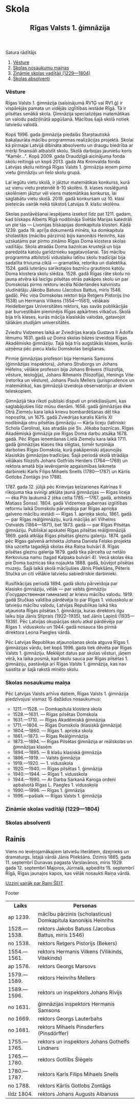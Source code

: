 # Skola
<html lang="en">
<head>
<title>CSS Template</title>
<meta charset="utf-8">
<meta name="viewport" content="width=device-width, initial-scale=1">
<style>
* {
  box-sizing: border-box;
}

body {
  font-family: Arial, Helvetica, sans-serif;
}

/* Style the header */
header {
  background-color: #666;
  padding: 30px;
  text-align: center;
  font-size: 35px;
  color: white;
}

/* Container for flexboxes */
section {
  display: -webkit-flex;
  display: flex;
}

/* Style the navigation menu */
nav {
  -webkit-flex: 1;
  -ms-flex: 1;
  flex: 1;
  background: #ccc;
  padding: 20px;
}

/* Style the list inside the menu */
nav ul {
  list-style-type: none;
  padding: 0;
}

/* Style the content */
article {
  -webkit-flex: 3;
  -ms-flex: 3;
  flex: 3;
  background-color: #f1f1f1;
  padding: 10px;
}

/* Style the footer */
footer {
  background-color: #777;
  padding: 10px;
  text-align: center;
  color: white;
  clear:both;
  margin-left:4px;
  margin-right:4px;
  height:4em
  display: block;
}
parent {
   min-height:100%;
   position:relative;
   margin:0 20px 4em
   }
/* Responsive layout - makes the menu and the content (inside the section) sit on top of each other instead of next to each other */
@media (max-width: 600px) {
  section {
    -webkit-flex-direction: column;
    flex-direction: column;
  }
}
</style>
</head>
<body>
<header>
  <h2>Rīgas Valsts 1. ģimnāzija</h2>
</header>

<section>
 Satura rādītājs  
  <nav>
    <ol>
      <li><a href="#vesture">Vēsture</a></li>
      <li><a href="#nosaukumi">Skolas nosaukumu maiņas</a></li>
      <li><a href="#vaditaji">Zināmie skolas vadītāji (1229—1804)</a></li>
	  <li><a href="#absolventi">Skolas absolventi</a></li>
    </ol>
  </nav>
  
  <article>
    <div><h1 id="vesture">Vēsture</h1>
    <p><body rightmargiin="10">Rīgas Valsts 1. ģimnāzija (saīsinājumā RV1Ģ vai RV1.ģ) ir vispārējās pamata un vidējās izglītības iestāde Rīgā. Tā ir pilsētas senākā skola. Ģimnāzija specializējas matemātikas un valodu padziļinātā apgūšanā. Mācības šajā skolā notiek latviešu valodā.
    <p>Kopš 1996. gada ģimnāzija piedalās Starptautiskā bakalaurāta mācību programmas realizācijas projektā. Skolai kā pirmajai Latvijā dibināta absolventu un draugu biedrība ar mērķi finansiāli atbalstīt skolu. Skolā darbojas jauniešu koris "Kamēr...". Kopš 2009. gada Draudzīgā aicinājuma fonda skolu reitingā un kopš 2013. gada Ata Kronvalda fonda Latvijas skolu reitingā Rīgas Valsts 1. ģimnāzija ieņem pirmo vietu ģimnāziju un lielo skolu grupā.</p>
    <p>Lai iegūtu vietu skolā, ir jāiztur matemātikas konkurss, kurā uz vienu vietu pretendē 8-10 skolēni. 9. klases noslēgumā skolēniem jāiztur vēl viens matemātikas konkurss, lai saglabātu vietu skolā. 2019. gadā konkursam uz 10. klasi pieteicās vairāk nekā tūkstoš Latvijas 9. klašu skolēnu.</p>
    <p>Skolas pastāvēšanai iespējams izsekot līdz pat 1211. gadam, kad bīskaps Alberts Rīgā nodibināja Svētās Marijas katedrāli un pie tās — Livonijas bīskapijas domkapitula klosteri. Kādā 1239. gada 19. aprīļa dokumentā minēts, ka domkapitula sholastiķis (mācību pārzinis) bijis kanoniķis Heinrihs, kas uzskatāms par pirmo zināmo Rīgas Doma klostera skolas vadītāju. Skola atradās Doma baznīcas krustejā un bija paredzēta katoļu garīdznieku sagatavošanai. Tās mācību programma atbilstoši viduslaiku latīņu skolu tradīcijai bija sadalīta triviuma ciklā — gramatika, retorika un dialektika. 1524. gadā luterāņu sarīkotajos baznīcu grautiņos katoļu Doma klostera skolu slēdza. 1528. gadā Rīgas rāte skolu no jauna atvēra kā laicīgu pilsētas otrās pakāpes skolu un par Domskolas pirmo rektoru iecēla Nīderlandes kalvinistu sludinātāju Jākobu Batusu (Jacobus Battus, miris 1546. gadā). Pēc viņa Domskolas rektori bija Retgers Pistorijs (no 1538) un Hermanis Vilkens (1554—1561), vēlākais Heidelbergas Universitātes rektors, kas savās publikācijās par burvestībām pieminējis Rīgas apkārtnes vilkačus. Skolā bija trīs klases, kurās mācīja klasiskās valodas, gatavojot tālākām studijām universitātēs. </p>
    <p>Zviedru Vidzemes laikā ar Zviedrijas karaļa Gustava II Ādolfa lēmumu 1631. gadā uz Doma skolas bāzes izveidoja Rīgas Akadēmisko ģimnāziju. Tajā bija trīs augstākās klases, kurās uzņēma pēc piecu klašu Domskolas beigšanas.</p>
    <p>Pirmie ģimnāzijas profesori bija Hermanis Samsons (ģimnāzijas inspektors), Johans Struborgs un Johans Hēfelns, vēlākie profesori bija Johans Brēvers (filozofija, vēsture, teoloģija), Johans Rihmanis (filozofija), Henings Vite (retorika un vēsture), Johans Pauls Mellers (jurisprudence un matemātika), kas ģimnāzijā izveidoja observatoriju ar diviem teleskopiem. </p>
	<p>Ģimnāzijā tika rīkoti publiski disputi un priekšlasījumi, kas saglabājušies līdz mūsu dienām. 1656. gadā ģimnāzijas ēka Otrā Ziemeļu kara laikā krievu bombardēšanas dēļ tika nopostīta, un 1675. gadā Zviedrijas karalis Kārlis XI nodibināja otru pilsētas ģimnāziju — Kārļa liceju (latīniski: Schola Carolina), kas atradās pie Sv. Jēkaba baznīcas. Rīgas Akadēmiskā ģimnāzija pie Rīgas Doma darbu atsāka 1678. gadā. Pēc Rīgas ieņemšanas Lielā Ziemeļu kara laikā 1711. gadā ģimnāzijas klases tika slēgtas, tomēr turpināja darboties Rīgas Domskola, kurā pakāpeniski atjaunojās klasiskās ģimnāzijas tradīcijas. Šajā periodā skolā strādāja vēlākais filozofs Johans Gotfrīds Herders (1764—1769) un rektora amatā bija ievērojamie apgaismības laikmeta darbinieki Karls Filips Mihaels Snells (1780—1787) un Kārlis Gotlobs Zontāgs (no 1788).</p>
    <p>1787. gada 12. jūlijā pēc Krievijas ķeizarienes Katrīnas II rīkojuma tika svinīgi atklāta jaunā ģimnāzijas — Rīgas liceja — ēka Pils laukumā 2 (ēka celta 1785.—1787. gadā, arhitekts Matiass Šonss). 1804. gadā Vidzemes guberņas izglītības reformu laikā Domskolu pārveidoja par Rīgas apriņķa galveno mācību iestādi — Rīgas 1. apriņķa skolu, 1861. gadā — par Rīgas reālģimnāziju, kurā mācījās arī Vilhelms Ostvalds (1864—1871), bet 1873. gadā — par Rīgas Pilsētas ģimnāziju. Publiskai apskatei Rīgas pilsētas reālģimnāzijā 1869. gadā atklāja Rīgas pilsētas gleznu galeriju. 1874. gadā pēc Rīgas galvenā arhitekta Johana Daniela Felsko projekta tika uzcelta tagadējā skolas ēka Raiņa bulvārī 8. Rīgas pilsētas gleznu galerija 1879. gadā tika pārcelta uz netālo Kerkoviusa namu (tagad Kalpaka bulvārī 4). Vecā skolas ēka pie Doma baznicas tika nojaukta 1888. gadā, būvējot pilsētas muzeju. Šajā laikā skolā mācījušies Jānis Pliekšāns, Pēteris Stučka un citi vēlākie latviešu sabiedriskie darbinieki.</p>
	<p>Rusifikācijas periodā 1894. gadā skolu pārveidoja par klasisko ģimnāziju, vēlāk — par valsts ģimnāziju (Государственная гимназия) ar krievu mācību valodu. 1919. gadā Stučkas valdība pārdēvēja to par Rīgas 1. vidusskolu ar latviešu mācību valodu, Latvijas Republikas laikā tika atjaunota Rīgas pilsētas 1. ģimnāzija, kuras direktors ilgu laiku bija Jānis Stiprais (1922–1935), tad Jānis Lapiņš (1935—1939). Pēc Latvijas okupācijas skolu atkal pārdēvēja par Rīgas 1. vidusskolu un 1944. gadā nosauca tās pirmā direktora Leona Paegles vārdā.</p>
	<p>Pēc Latvijas Republikas atjaunošanas skola atguva Rīgas 1. ģimnāzijas vārdu, bet kopš 1996. gada tiek dēvēta par Rīgas Valsts 1. ģimnāziju. Meklējot datus par skolas vēsturi, jāņem vērā, ka laika posmā, kad skolu sauca par Rīgas pilsētas 1. ģimnāziju, pastāvēja arī Rīgas Valsts 1. ģimnāzija, kas nav saistīta ar šajā rakstā minēto skolu.</p>
	<div><h1 id="nosaukumi">Skolas nosaukumu maiņa</h1>
	<p>Pēc Latvijas Valsts arhīva datiem, Rīgas Valsts 1. ģimnāzija piedzīvojusi vismaz 15 dažādus nosaukumus:</p>
	<ul type="circle"> 
	<li> 1211.—1528. — Domkapitula klostera skola </li>
	<li> 1528.—1631. — Rīgas pilsētas Domskola </li>
	<li> 1631.—1710. — Rīgas Akadēmiskā ģimnāzija </li>
	<li> 1711.—1804. — Rīgas Domskola (klasiskā ģimnāzija)</li>
	<li> 1804.—1860. — Rīgas 1. apriņķa skola </li>
	<li> 1861.—1873. — Rīgas Reālģimnāzija </li>
	<li> 1873.—1894. — Rīgas Pilsētas ģimnāzija ar reālskolas un ģimnāzijas klasēm </li>
	<li> 1894.—1895. — 8 klašu klasiskā ģimnāzija </li>
	<li> 1896.—1919. — Valsts ģimnāzija </li>
	<li> 1919.—1920. — 1. vidusskola </li>
	<li> 1920.—1940. — Rīgas pilsētas 1. ģimnāzija </li>
	<li> 1940.—1944. — Rīgas 1. vidusskola </li>
	<li> 1944.—1990. — Ar Darba Sarkanā Karoga ordeni apbalvotā Rīgas L. Paegles 1. vidusskola </li>
	<li> 1990.—1996. — Rīgas 1. ģimnāzija </li>
	<li> 1996.—pašlaik — Rīgas Valsts 1. ģimnāzija </li>
	</ul>
    <div><h1 id="vaditaji">Zināmie skolas vadītāji (1229—1804)</h1> </div>
	<table>
	<tr>
    <th>Laiks</th>
    <th>Personas</th>
  </tr>
	<tr>
	<td> ap 1239. </td>
	<td>mācību pārzinis (scholasticus) Domkapitula kanoniķis Heinrihs</td>
	</tr>
	<tr>
    <td>1528.—1538. </td>
	<td>rektors Jakobs Batuss (Jacobus Battus, miris 1546)</td>
	</tr>
	<tr>
    <td>no 1538. </td>
	<td>rektors Retgers Pistorijs (Bekers)</td>
	</tr>
	<tr>
    <td>1554.—1561. </td>
	<td>rektors Hermanis Vilkens (Vilikinds, Vitekinds)</td>
	</tr>
	<tr>
    <td>ap 1576. </td>
	<td>rektors Georgs Marsovs</td>
	</tr>
	<tr>
    <td>1579.—1589. </td>
	<td>rektors Heinrihs Mellers</td>
	</tr>
	<tr>
    <td>1589.—1596. </td>
	<td>rektors un inspektors Johans Rīvijs</td>
	</tr>
	<tr>
    <td>no 1631. </td>
	<td>ģimnāzijas inspektors Hermanis Samsons</td>
	</tr>
	<tr>
    <td>no 1669. </td>
	<td>rektors Georgs Lauterbahs</td>
	</tr>
	<tr>
    <td>no 1681. </td>
	<td>rektors Mihaels Pinsderfers (Pinsdörffer) </td>
	</tr>
	<tr>
    <td>1755.—1765. </td>
    <td>rektors un inspektors Johans Gothelfs Lindners</td>
	</tr>
	<tr>
    <td>1765.—1780. </td>
	<td>rektors Gotlībs Šlēgels</td>
	</tr>
	<tr>
    <td>1780.—1787. </td>
	<td>rektors Karls Filips Mihaels Snells</td>
	</tr>
	<tr>
	<td>no 1788. </td>
	<td>rektors Kārlis Gotlobs Zontāgs</td>
	</tr>
	<tr>
	<td>līdz 1804. </td>
	<td>rektors Johans Augusts Albanuss</td>
	</tr>
	<tr>
	<div><h1 id="absolventi">Skolas absolventi</h1></div>
	<h2> Rainis </h2>
	<p>Viens no ievērojamākajiem latviešu literātiem, dzejnieks un dramaturgs. Īstajā vārdā Jānis Pliekšāns. Dzimis 1865. gada 11. septembrī Dunavas pagasta Varslavānos, miris 1929. gada 12. septembrī Majoros, Jūrmalā, apbedīts 15. septembrī Rīgā, Rīgas jaunajos kapos, kas vēlāk nosaukti Raiņa vārdā.</p>
	<p><a href="https://enciklopedija.lv/skirklis/55869-Rainis">Uzzini vairāk par Raini ŠEIT</a></p>
<footer>
  <p>Footer</p>
</footer>
